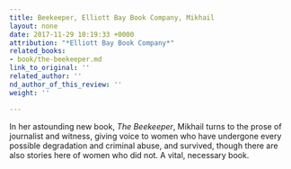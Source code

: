 ```yaml
---
title: Beekeeper, Elliott Bay Book Company, Mikhail
layout: none
date: 2017-11-29 10:19:33 +0000
attribution: "*Elliott Bay Book Company*"
related_books:
- book/the-beekeeper.md
link_to_original: ''
related_author: ''
nd_author_of_this_review: ''
weight: ''

---
```

In her astounding new book, _The Beekeeper_, Mikhail turns to the prose of journalist and witness, giving voice to women who have undergone every possible degradation and criminal abuse, and survived, though there are also stories here of women who did not. A vital, necessary book.
